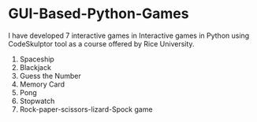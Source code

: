 # GUI-Based-Python-Games

I have developed 7 interactive games in Interactive games in Python using CodeSkulptor tool as a course offered by 
Rice University.

1. Spaceship
2. Blackjack
3. Guess the Number
4. Memory Card
5. Pong
6. Stopwatch
7. Rock-paper-scissors-lizard-Spock game
